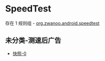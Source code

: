 # SpeedTest

存在 1 规则组 - [org.zwanoo.android.speedtest](/src/apps/org.zwanoo.android.speedtest.ts)

## 未分类-测速后广告

- [快照-0](https://i.gkd.li/i/12893175)
